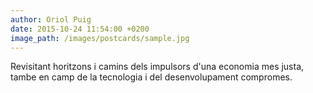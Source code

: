 ```yaml
---
author: Oriol Puig
date: 2015-10-24 11:54:00 +0200
image_path: /images/postcards/sample.jpg
---
```


Revisitant horitzons i camins dels impulsors d'una economia mes justa, tambe en camp de la tecnologia i del desenvolupament compromes.
